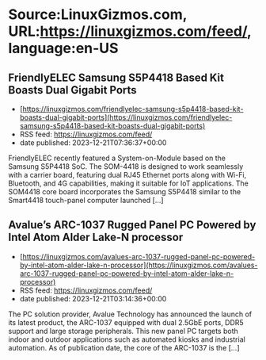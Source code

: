# Source:LinuxGizmos.com, URL:https://linuxgizmos.com/feed/, language:en-US

## FriendlyELEC Samsung S5P4418 Based Kit Boasts Dual Gigabit Ports
 - [https://linuxgizmos.com/friendlyelec-samsung-s5p4418-based-kit-boasts-dual-gigabit-ports](https://linuxgizmos.com/friendlyelec-samsung-s5p4418-based-kit-boasts-dual-gigabit-ports)
 - RSS feed: https://linuxgizmos.com/feed/
 - date published: 2023-12-21T07:36:37+00:00

FriendlyELEC recently featured a System-on-Module based on the Samsung S5P4418 SoC. The SOM-4418 is designed to work seamlessly with a carrier board, featuring dual RJ45 Ethernet ports along with Wi-Fi, Bluetooth, and 4G capabilities, making it suitable for IoT applications. The SOM4418 core board incorporates the Samsung S5P4418 similar to the Smart4418 touch-panel computer launched [&#8230;]

## Avalue’s ARC-1037 Rugged Panel PC Powered by Intel Atom Alder Lake-N processor
 - [https://linuxgizmos.com/avalues-arc-1037-rugged-panel-pc-powered-by-intel-atom-alder-lake-n-processor](https://linuxgizmos.com/avalues-arc-1037-rugged-panel-pc-powered-by-intel-atom-alder-lake-n-processor)
 - RSS feed: https://linuxgizmos.com/feed/
 - date published: 2023-12-21T03:14:36+00:00

The PC solution provider, Avalue Technology has announced the launch of its latest product, the ARC-1037 equipped with dual 2.5GbE ports, DDR5 support and large storage peripherals. This new panel PC targets both indoor and outdoor applications such as automated kiosks and industrial automation. As of publication date, the core of the ARC-1037 is the [&#8230;]

